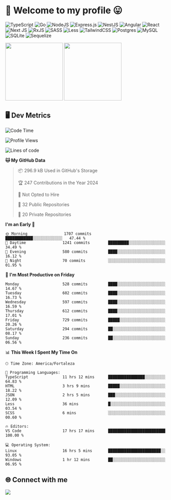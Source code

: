 # 🎉 Welcome to my profile 😛

![TypeScript](https://img.shields.io/badge/typescript-%23007ACC.svg?style=for-the-badge&logo=typescript&logoColor=white)
![Go](https://img.shields.io/badge/go-%2300ADD8.svg?style=for-the-badge&logo=go&logoColor=white)
![NodeJS](https://img.shields.io/badge/node.js-6DA55F?style=for-the-badge&logo=node.js&logoColor=white)
![Express.js](https://img.shields.io/badge/express.js-%23404d59.svg?style=for-the-badge&logo=express&logoColor=%2361DAFB)
![NestJS](https://img.shields.io/badge/nestjs-%23E0234E.svg?style=for-the-badge&logo=nestjs&logoColor=white)
![Angular](https://img.shields.io/badge/angular-%23DD0031.svg?style=for-the-badge&logo=angular&logoColor=white)
![React](https://img.shields.io/badge/react-%2320232a.svg?style=for-the-badge&logo=react&logoColor=%2361DAFB)
![Next JS](https://img.shields.io/badge/Next-black?style=for-the-badge&logo=next.js&logoColor=white)
![RxJS](https://img.shields.io/badge/rxjs-%23B7178C.svg?style=for-the-badge&logo=reactivex&logoColor=white)
![SASS](https://img.shields.io/badge/SASS-hotpink.svg?style=for-the-badge&logo=SASS&logoColor=white)
![Less](https://img.shields.io/badge/less-2B4C80?style=for-the-badge&logo=less&logoColor=white)
![TailwindCSS](https://img.shields.io/badge/tailwindcss-%2338B2AC.svg?style=for-the-badge&logo=tailwind-css&logoColor=white)
![Postgres](https://img.shields.io/badge/postgres-%23316192.svg?style=for-the-badge&logo=postgresql&logoColor=white)
![MySQL](https://img.shields.io/badge/mysql-4479A1.svg?style=for-the-badge&logo=mysql&logoColor=white)
![SQLite](https://img.shields.io/badge/sqlite-%2307405e.svg?style=for-the-badge&logo=sqlite&logoColor=white)
![Sequelize](https://img.shields.io/badge/Sequelize-52B0E7?style=for-the-badge&logo=Sequelize&logoColor=white)

<div>
  <img height="180em" src="https://github-readme-stats.vercel.app/api?username=VinicciusSantos&include_all_commits=true&count_private=true&theme=github_dark"/>
  <img height="180em" src="https://github-readme-stats.vercel.app/api/top-langs/?username=VinicciusSantos&langs_count=6&layout=compact&include_all_commits=true&count_private=true&theme=github_dark"/>
</div>

## 🖥️ Dev Metrics

<!--START_SECTION:waka-->
![Code Time](http://img.shields.io/badge/Code%20Time-1%2C881%20hrs%2058%20mins-blue)

![Profile Views](http://img.shields.io/badge/Profile%20Views-10-blue)

![Lines of code](https://img.shields.io/badge/From%20Hello%20World%20I%27ve%20Written-5.4%20million%20lines%20of%20code-blue)

**🐱 My GitHub Data** 

> 📦 296.9 kB Used in GitHub's Storage 
 > 
> 🏆 247 Contributions in the Year 2024
 > 
> 🚫 Not Opted to Hire
 > 
> 📜 32 Public Repositories 
 > 
> 🔑 20 Private Repositories 
 > 
**I'm an Early 🐤** 

```text
🌞 Morning                1707 commits        ████████████░░░░░░░░░░░░░   47.44 % 
🌆 Daytime                1241 commits        █████████░░░░░░░░░░░░░░░░   34.49 % 
🌃 Evening                580 commits         ████░░░░░░░░░░░░░░░░░░░░░   16.12 % 
🌙 Night                  70 commits          ░░░░░░░░░░░░░░░░░░░░░░░░░   01.95 % 
```
📅 **I'm Most Productive on Friday** 

```text
Monday                   528 commits         ████░░░░░░░░░░░░░░░░░░░░░   14.67 % 
Tuesday                  602 commits         ████░░░░░░░░░░░░░░░░░░░░░   16.73 % 
Wednesday                597 commits         ████░░░░░░░░░░░░░░░░░░░░░   16.59 % 
Thursday                 612 commits         ████░░░░░░░░░░░░░░░░░░░░░   17.01 % 
Friday                   729 commits         █████░░░░░░░░░░░░░░░░░░░░   20.26 % 
Saturday                 294 commits         ██░░░░░░░░░░░░░░░░░░░░░░░   08.17 % 
Sunday                   236 commits         ██░░░░░░░░░░░░░░░░░░░░░░░   06.56 % 
```


📊 **This Week I Spent My Time On** 

```text
🕑︎ Time Zone: America/Fortaleza

💬 Programming Languages: 
TypeScript               11 hrs 12 mins      ████████████████░░░░░░░░░   64.83 % 
HTML                     3 hrs 9 mins        █████░░░░░░░░░░░░░░░░░░░░   18.22 % 
JSON                     2 hrs 5 mins        ███░░░░░░░░░░░░░░░░░░░░░░   12.09 % 
Less                     36 mins             █░░░░░░░░░░░░░░░░░░░░░░░░   03.54 % 
SCSS                     6 mins              ░░░░░░░░░░░░░░░░░░░░░░░░░   00.60 % 

🔥 Editors: 
VS Code                  17 hrs 17 mins      █████████████████████████   100.00 % 

💻 Operating System: 
Linux                    16 hrs 5 mins       ███████████████████████░░   93.05 % 
Windows                  1 hr 12 mins        ██░░░░░░░░░░░░░░░░░░░░░░░   06.95 % 
```


<!--END_SECTION:waka-->

## 🌐 Connect with me

<a href="https://www.linkedin.com/in/vinicius-guedes-b817aa223/"><img src="https://img.shields.io/badge/LinkedIn-0077B5?style=for-the-badge&logo=linkedin&logoColor=white"/></a>


